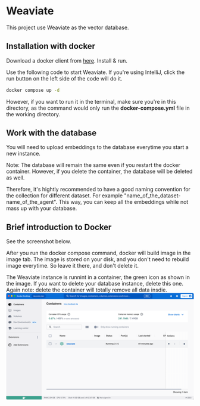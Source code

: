 # Weaviate

This project use Weaviate as the vector database.

## Installation with docker
Download a docker client from [here](https://www.docker.com/products/docker-desktop). Install & run.

Use the following code to start Weaviate. If you're using IntelliJ, click the run button on the left side of the code will do it. 
```bash
docker compose up -d
```

However, if you want to run it in the terminal, make sure you're in this directory, as the command would only run the **docker-compose.yml** file in the working directory.

## Work with the database

You will need to upload embeddings to the database everytime you start a new instance.

Note: The database will remain the same even if you restart the docker container. However, if you delete the container, the database will be deleted as well.

Therefore, it's hightly recommended to have a good naming convention for the collection for different dataset. For example "name_of_the_dataset-name_of_the_agent". This way, you can keep all the embeddings while not mass up with your database.

## Brief introduction to Docker
See the screenshot below. 

After you run the docker compose command, docker will build image in the image tab. The image is stored on your disk, and you don't need to rebuild image everytime. So leave it there, and don't delete it.

The Weaviate instance is runnint in a container, the green icon as shown in the image. If you want to delete your database instance, delete this one. Again note: delete the container will totally remove all data insdie.
![docker screenshot](./brief-to-docker.png)


